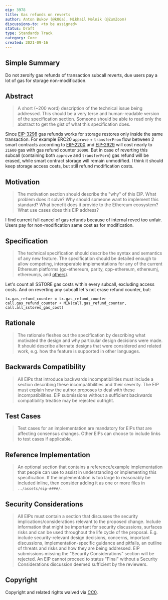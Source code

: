 ```yaml
---
eip: 3978
title: Gas refunds on reverts
author: Anton Bukov (@k06a), Mikhail Melnik (@ZumZoom)
discussions-to: <to be assigned>
status: Draft
type: Standards Track
category: Core
created: 2021-09-16
---
```


## Simple Summary
Do not zeroify gas refunds of transaction subcall reverts, due users pay a lot of gas for storage non-modification.
    
## Abstract
>A short (~200 word) description of the technical issue being addressed. This should be a very terse and human-readable version of the specification section. Someone should be able to read only the abstract to get the gist of what this specification does.

Since [EIP-3298](https://eips.ethereum.org/EIPS/eip-3298) gas refunds works for storage restores only inside the same transaction. For example ERC20 `approve` + `transferFrom` flow between 2 smart contracts according to [EIP-2200](https://eips.ethereum.org/EIPS/eip-2200) and [EIP-2929](https://eips.ethereum.org/EIPS/eip-2929) will cost nearly to `21600` gas with gas refund counter `20000`. But in case of reverting this subcall (containing both `approve` and `transferForm`) gas refund will be erased, while smart contract storage will remain unmodified. I think it should keep storage access costs, but still refund modification costs.


## Motivation
>The motivation section should describe the "why" of this EIP. What problem does it solve? Why should someone want to implement this standard? What benefit does it provide to the Ethereum ecosystem? What use cases does this EIP address?

I find current full cancel of gas refunds because of internal reved too unfair. Users pay for non-modification same cost as for modification.


## Specification
>The technical specification should describe the syntax and semantics of any new feature. The specification should be detailed enough to allow competing, interoperable implementations for any of the current Ethereum platforms (go-ethereum, parity, cpp-ethereum, ethereumj, ethereumjs, and [others](https://github.com/ethereum/wiki/wiki/Clients)).

Let's count all SSTORE gas costs within every subcall, excluding access costs. And on reverting any subcall let's not erase refund counter, but:
```
tx.gas_refund_counter = tx.gas_refund_counter - call.gas_refund_counter + MIN(call.gas_refund_counter, call.all_sstores_gas_cost)
```

## Rationale
>The rationale fleshes out the specification by describing what motivated the design and why particular design decisions were made. It should describe alternate designs that were considered and related work, e.g. how the feature is supported in other languages.

## Backwards Compatibility
>All EIPs that introduce backwards incompatibilities must include a section describing these incompatibilities and their severity. The EIP must explain how the author proposes to deal with these incompatibilities. EIP submissions without a sufficient backwards compatibility treatise may be rejected outright.

## Test Cases
>Test cases for an implementation are mandatory for EIPs that are affecting consensus changes. Other EIPs can choose to include links to test cases if applicable.

## Reference Implementation
>An optional section that contains a reference/example implementation that people can use to assist in understanding or implementing this specification.  If the implementation is too large to reasonably be included inline, then consider adding it as one or more files in `../assets/eip-####/`.

## Security Considerations
>All EIPs must contain a section that discusses the security implications/considerations relevant to the proposed change. Include information that might be important for security discussions, surfaces risks and can be used throughout the life cycle of the proposal. E.g. include security-relevant design decisions, concerns, important discussions, implementation-specific guidance and pitfalls, an outline of threats and risks and how they are being addressed. EIP submissions missing the "Security Considerations" section will be rejected. An EIP cannot proceed to status "Final" without a Security Considerations discussion deemed sufficient by the reviewers.

## Copyright
Copyright and related rights waived via [CC0](https://creativecommons.org/publicdomain/zero/1.0/).

